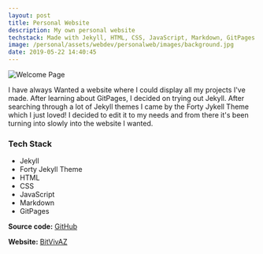 ```yaml
---
layout: post
title: Personal Website
description: My own personal website
techstack: Made with Jekyll, HTML, CSS, JavaScript, Markdown, GitPages
image: /personal/assets/webdev/personalweb/images/background.jpg
date: 2019-05-22 14:40:45
---
```


![Welcome Page](/personal/assets/webdev/personalweb/images/personalweb.png)

I have always Wanted a website where I could display all my projects I've made. After learning about GitPages, I decided on trying out Jekyll. After searching through a lot of Jekyll themes I came by the Forty Jykell Theme which I just loved! I decided to edit it to my needs and from there it's been turning into slowly into the website I wanted.

### Tech Stack

- Jekyll
- Forty Jekyll Theme
- HTML
- CSS
- JavaScript
- Markdown
- GitPages

<b>Source code:</b> [GitHub](https://github.com/bitVivAZ/personal)

<b>Website:</b> [BitVivAZ](https://bitvivaz.com)
